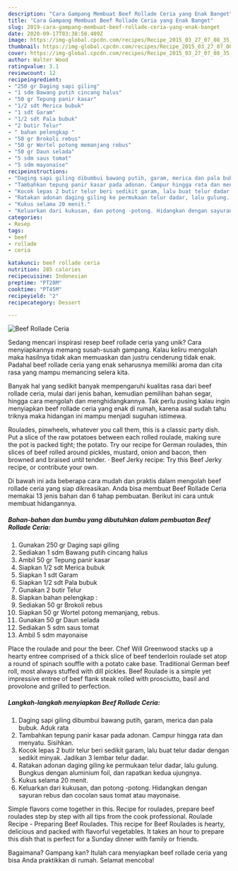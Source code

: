 ```yaml
---
description: "Cara Gampang Membuat Beef Rollade Ceria yang Enak Banget"
title: "Cara Gampang Membuat Beef Rollade Ceria yang Enak Banget"
slug: 2019-cara-gampang-membuat-beef-rollade-ceria-yang-enak-banget
date: 2020-09-17T03:38:58.409Z
image: https://img-global.cpcdn.com/recipes/Recipe_2015_03_27_07_08_35_873_cce326375ec640a01706/751x532cq70/beef-rollade-ceria-foto-resep-utama.jpg
thumbnail: https://img-global.cpcdn.com/recipes/Recipe_2015_03_27_07_08_35_873_cce326375ec640a01706/751x532cq70/beef-rollade-ceria-foto-resep-utama.jpg
cover: https://img-global.cpcdn.com/recipes/Recipe_2015_03_27_07_08_35_873_cce326375ec640a01706/751x532cq70/beef-rollade-ceria-foto-resep-utama.jpg
author: Walter Wood
ratingvalue: 3.1
reviewcount: 12
recipeingredient:
- "250 gr Daging sapi giling"
- "1 sdm Bawang putih cincang halus"
- "50 gr Tepung panir kasar"
- "1/2 sdt Merica bubuk"
- "1 sdt Garam"
- "1/2 sdt Pala bubuk"
- "2 butir Telur"
- " bahan pelengkap "
- "50 gr Brokoli rebus"
- "50 gr Wortel potong memanjang rebus"
- "50 gr Daun selada"
- "5 sdm saus tomat"
- "5 sdm mayonaise"
recipeinstructions:
- "Daging sapi giling dibumbui bawang putih, garam, merica dan pala bubuk. Aduk rata"
- "Tambahkan tepung panir kasar pada adonan. Campur hingga rata dan menyatu. Sisihkan."
- "Kocok lepas 2 butir telur beri sedikit garam, lalu buat telur dadar dengan sedikit minyak. Jadikan 3 lembar telur dadar."
- "Ratakan adonan daging giling ke permukaan telur dadar, lalu gulung. Bungkus dengan aluminium foil, dan rapatkan kedua ujungnya."
- "Kukus selama 20 menit."
- "Keluarkan dari kukusan, dan potong -potong. Hidangkan dengan sayuran rebus dan cocolan saus tomat atau mayonaise."
categories:
- Resep
tags:
- beef
- rollade
- ceria

katakunci: beef rollade ceria 
nutrition: 285 calories
recipecuisine: Indonesian
preptime: "PT28M"
cooktime: "PT45M"
recipeyield: "2"
recipecategory: Dessert

---
```



![Beef Rollade Ceria](https://img-global.cpcdn.com/recipes/Recipe_2015_03_27_07_08_35_873_cce326375ec640a01706/751x532cq70/beef-rollade-ceria-foto-resep-utama.jpg)

Sedang mencari inspirasi resep beef rollade ceria yang unik? Cara menyiapkannya memang susah-susah gampang. Kalau keliru mengolah maka hasilnya tidak akan memuaskan dan justru cenderung tidak enak. Padahal beef rollade ceria yang enak seharusnya memiliki aroma dan cita rasa yang mampu memancing selera kita.

Banyak hal yang sedikit banyak mempengaruhi kualitas rasa dari beef rollade ceria, mulai dari jenis bahan, kemudian pemilihan bahan segar, hingga cara mengolah dan menghidangkannya. Tak perlu pusing kalau ingin menyiapkan beef rollade ceria yang enak di rumah, karena asal sudah tahu triknya maka hidangan ini mampu menjadi suguhan istimewa.

Roulades, pinwheels, whatever you call them, this is a classic party dish. Put a slice of the raw potatoes between each rolled roulade, making sure the pot is packed tight; the potato. Try our recipe for German roulades, thin slices of beef rolled around pickles, mustard, onion and bacon, then browned and braised until tender. · Beef Jerky recipe: Try this Beef Jerky recipe, or contribute your own.


Di bawah ini ada beberapa cara mudah dan praktis dalam mengolah beef rollade ceria yang siap dikreasikan. Anda bisa membuat Beef Rollade Ceria memakai 13 jenis bahan dan 6 tahap pembuatan. Berikut ini cara untuk membuat hidangannya.

<!--inarticleads1-->

##### Bahan-bahan dan bumbu yang dibutuhkan dalam pembuatan Beef Rollade Ceria:

1. Gunakan 250 gr Daging sapi giling
1. Sediakan 1 sdm Bawang putih cincang halus
1. Ambil 50 gr Tepung panir kasar
1. Siapkan 1/2 sdt Merica bubuk
1. Siapkan 1 sdt Garam
1. Siapkan 1/2 sdt Pala bubuk
1. Gunakan 2 butir Telur
1. Siapkan  bahan pelengkap :
1. Sediakan 50 gr Brokoli rebus
1. Siapkan 50 gr Wortel potong memanjang, rebus.
1. Gunakan 50 gr Daun selada
1. Sediakan 5 sdm saus tomat
1. Ambil 5 sdm mayonaise


Place the roulade and pour the beer. Chef Will Greenwood stacks up a hearty entree comprised of a thick slice of beef tenderloin roulade set atop a round of spinach souffle with a potato cake base. Traditional German beef roll, most always stuffed with dill pickles. Beef Roulade is a simple yet impressive entree of beef flank steak rolled with prosciutto, basil and provolone and grilled to perfection. 

<!--inarticleads2-->

##### Langkah-langkah menyiapkan Beef Rollade Ceria:

1. Daging sapi giling dibumbui bawang putih, garam, merica dan pala bubuk. Aduk rata
1. Tambahkan tepung panir kasar pada adonan. Campur hingga rata dan menyatu. Sisihkan.
1. Kocok lepas 2 butir telur beri sedikit garam, lalu buat telur dadar dengan sedikit minyak. Jadikan 3 lembar telur dadar.
1. Ratakan adonan daging giling ke permukaan telur dadar, lalu gulung. Bungkus dengan aluminium foil, dan rapatkan kedua ujungnya.
1. Kukus selama 20 menit.
1. Keluarkan dari kukusan, dan potong -potong. Hidangkan dengan sayuran rebus dan cocolan saus tomat atau mayonaise.


Simple flavors come together in this. Recipe for roulades, prepare beef roulades step by step with all tips from the cook professional. Roulade Recipe - Preparing Beef Roulades. This recipe for Beef Roulades is hearty, delicious and packed with flavorful vegetables. It takes an hour to prepare this dish that is perfect for a Sunday dinner with family or friends. 

Bagaimana? Gampang kan? Itulah cara menyiapkan beef rollade ceria yang bisa Anda praktikkan di rumah. Selamat mencoba!
